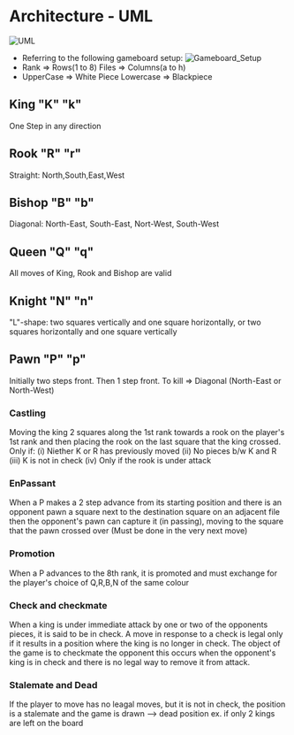 # Architecture - UML
![UML](https://github.com/nuPURohit/LTTS_MiniProject_StepIn/blob/main/2_Architecture/chess_engine_uml.png)

*  Referring to the following gameboard setup:
![Gameboard_Setup](https://github.com/nuPURohit/LTTS_MiniProject_StepIn/blob/main/6_ImagesAndVideos/Screenshot%202021-04-12%20163251.png)
*  Rank => Rows(1 to 8)  Files => Columns(a to h)
*  UpperCase => White Piece Lowercase => Blackpiece
## King "K" "k" 
One Step in any direction
## Rook "R" "r"
Straight: North,South,East,West
## Bishop "B" "b"
Diagonal: North-East, South-East, Nort-West, South-West
## Queen "Q" "q"
All moves of King, Rook and Bishop are valid
## Knight "N" "n"
"L"-shape: two squares vertically and one square horizontally, or two squares horizontally and one square vertically
## Pawn "P" "p"
Initially two steps front. Then 1 step front. To kill => Diagonal (North-East or North-West)
### Castling
Moving the king 2 squares along the 1st rank towards a rook on the player's 1st rank and then placing the rook on the last square that the king crossed.
Only if: (i) Niether K or R has previously moved 
         (ii) No pieces b/w K and R
         (iii) K is not in check
         (iv) Only if the rook is under attack
### EnPassant
When a P makes a 2 step advance from its starting position and there is an opponent pawn a square next to the destination square on an adjacent file then the opponent's pawn can capture it (in passing), moving to the square that the pawn crossed over (Must be done in the very next move)
### Promotion
When a P advances to the 8th rank, it is promoted and must exchange for the player's choice of Q,R,B,N of the same colour
### Check and checkmate
When a king is under immediate attack by one or two of the opponents pieces, it is said to be in check. A move in response to a check is legal only if it results in a position where the king is no longer in check. The object of the game is to checkmate the opponent this occurs when the opponent's king is in check and there is no legal way to remove it from attack.
### Stalemate and Dead
If the player to move has no leagal moves, but it is not in check, the position is a stalemate and the game is drawn --> dead position ex. if only 2 kings are left on the board
